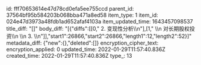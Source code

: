 id: fff70653614e47d78cd0efa5ee755ccd
parent_id: 37564bf95b584203b068bba471a8ed58
item_type: 1
item_id: 024e47d3973a48fdb1ad652afaf4103a
item_updated_time: 1643457098537
title_diff: "[]"
body_diff: "[{\"diffs\":[[0,\"   2. 变现性分析\\\n\"],[1,\"        \\\n        对长期股权投资\\\n     \\\n     3. \\\n\"]],\"start1\":26866,\"start2\":26866,\"length1\":12,\"length2\":52}]"
metadata_diff: {"new":{},"deleted":[]}
encryption_cipher_text: 
encryption_applied: 0
updated_time: 2022-01-29T11:57:40.836Z
created_time: 2022-01-29T11:57:40.836Z
type_: 13